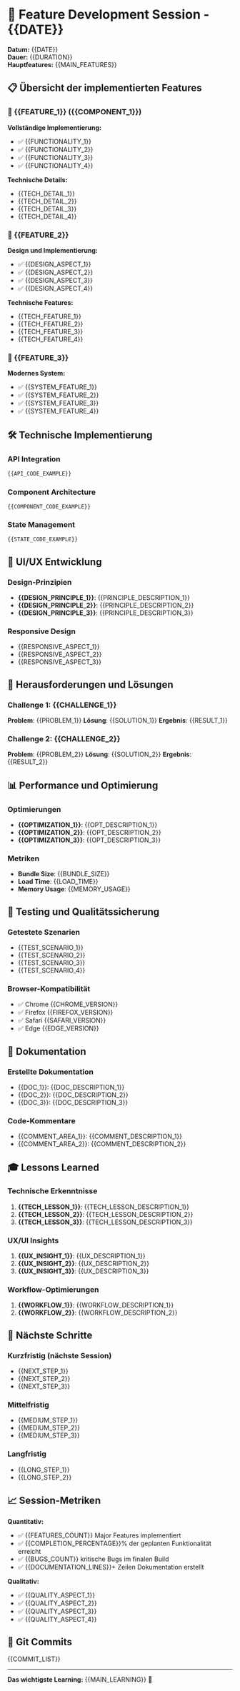 # 🚀 Feature Development Session - {{DATE}}

**Datum:** {{DATE}}  
**Dauer:** {{DURATION}}  
**Hauptfeatures:** {{MAIN_FEATURES}}

## 📋 Übersicht der implementierten Features

### 🎯 {{FEATURE_1}} ({{COMPONENT_1}})

**Vollständige Implementierung:**
- ✅ {{FUNCTIONALITY_1}}
- ✅ {{FUNCTIONALITY_2}}
- ✅ {{FUNCTIONALITY_3}}
- ✅ {{FUNCTIONALITY_4}}

**Technische Details:**
- {{TECH_DETAIL_1}}
- {{TECH_DETAIL_2}}
- {{TECH_DETAIL_3}}
- {{TECH_DETAIL_4}}

### 🎨 {{FEATURE_2}}

**Design und Implementierung:**
- ✅ {{DESIGN_ASPECT_1}}
- ✅ {{DESIGN_ASPECT_2}}
- ✅ {{DESIGN_ASPECT_3}}
- ✅ {{DESIGN_ASPECT_4}}

**Technische Features:**
- {{TECH_FEATURE_1}}
- {{TECH_FEATURE_2}}
- {{TECH_FEATURE_3}}
- {{TECH_FEATURE_4}}

### 🔔 {{FEATURE_3}}

**Modernes System:**
- ✅ {{SYSTEM_FEATURE_1}}
- ✅ {{SYSTEM_FEATURE_2}}
- ✅ {{SYSTEM_FEATURE_3}}
- ✅ {{SYSTEM_FEATURE_4}}

## 🛠️ Technische Implementierung

### API Integration
```typescript
{{API_CODE_EXAMPLE}}
```

### Component Architecture
```vue
{{COMPONENT_CODE_EXAMPLE}}
```

### State Management
```typescript
{{STATE_CODE_EXAMPLE}}
```

## 🎨 UI/UX Entwicklung

### Design-Prinzipien
- **{{DESIGN_PRINCIPLE_1}}**: {{PRINCIPLE_DESCRIPTION_1}}
- **{{DESIGN_PRINCIPLE_2}}**: {{PRINCIPLE_DESCRIPTION_2}}
- **{{DESIGN_PRINCIPLE_3}}**: {{PRINCIPLE_DESCRIPTION_3}}

### Responsive Design
- {{RESPONSIVE_ASPECT_1}}
- {{RESPONSIVE_ASPECT_2}}
- {{RESPONSIVE_ASPECT_3}}

## 🔧 Herausforderungen und Lösungen

### Challenge 1: {{CHALLENGE_1}}
**Problem**: {{PROBLEM_1}}
**Lösung**: {{SOLUTION_1}}
**Ergebnis**: {{RESULT_1}}

### Challenge 2: {{CHALLENGE_2}}
**Problem**: {{PROBLEM_2}}
**Lösung**: {{SOLUTION_2}}
**Ergebnis**: {{RESULT_2}}

## 📊 Performance und Optimierung

### Optimierungen
- **{{OPTIMIZATION_1}}**: {{OPT_DESCRIPTION_1}}
- **{{OPTIMIZATION_2}}**: {{OPT_DESCRIPTION_2}}
- **{{OPTIMIZATION_3}}**: {{OPT_DESCRIPTION_3}}

### Metriken
- **Bundle Size**: {{BUNDLE_SIZE}}
- **Load Time**: {{LOAD_TIME}}
- **Memory Usage**: {{MEMORY_USAGE}}

## 🧪 Testing und Qualitätssicherung

### Getestete Szenarien
- {{TEST_SCENARIO_1}}
- {{TEST_SCENARIO_2}}
- {{TEST_SCENARIO_3}}
- {{TEST_SCENARIO_4}}

### Browser-Kompatibilität
- ✅ Chrome {{CHROME_VERSION}}
- ✅ Firefox {{FIREFOX_VERSION}}
- ✅ Safari {{SAFARI_VERSION}}
- ✅ Edge {{EDGE_VERSION}}

## 📝 Dokumentation

### Erstellte Dokumentation
- {{DOC_1}}: {{DOC_DESCRIPTION_1}}
- {{DOC_2}}: {{DOC_DESCRIPTION_2}}
- {{DOC_3}}: {{DOC_DESCRIPTION_3}}

### Code-Kommentare
- {{COMMENT_AREA_1}}: {{COMMENT_DESCRIPTION_1}}
- {{COMMENT_AREA_2}}: {{COMMENT_DESCRIPTION_2}}

## 🎓 Lessons Learned

### Technische Erkenntnisse
1. **{{TECH_LESSON_1}}**: {{TECH_LESSON_DESCRIPTION_1}}
2. **{{TECH_LESSON_2}}**: {{TECH_LESSON_DESCRIPTION_2}}
3. **{{TECH_LESSON_3}}**: {{TECH_LESSON_DESCRIPTION_3}}

### UX/UI Insights
1. **{{UX_INSIGHT_1}}**: {{UX_DESCRIPTION_1}}
2. **{{UX_INSIGHT_2}}**: {{UX_DESCRIPTION_2}}
3. **{{UX_INSIGHT_3}}**: {{UX_DESCRIPTION_3}}

### Workflow-Optimierungen
1. **{{WORKFLOW_1}}**: {{WORKFLOW_DESCRIPTION_1}}
2. **{{WORKFLOW_2}}**: {{WORKFLOW_DESCRIPTION_2}}

## 🚀 Nächste Schritte

### Kurzfristig (nächste Session)
- {{NEXT_STEP_1}}
- {{NEXT_STEP_2}}
- {{NEXT_STEP_3}}

### Mittelfristig
- {{MEDIUM_STEP_1}}
- {{MEDIUM_STEP_2}}
- {{MEDIUM_STEP_3}}

### Langfristig
- {{LONG_STEP_1}}
- {{LONG_STEP_2}}

## 📈 Session-Metriken

**Quantitativ:**
- ✅ {{FEATURES_COUNT}} Major Features implementiert
- ✅ {{COMPLETION_PERCENTAGE}}% der geplanten Funktionalität erreicht
- ✅ {{BUGS_COUNT}} kritische Bugs im finalen Build
- ✅ {{DOCUMENTATION_LINES}}+ Zeilen Dokumentation erstellt

**Qualitativ:**
- ✅ {{QUALITY_ASPECT_1}}
- ✅ {{QUALITY_ASPECT_2}}
- ✅ {{QUALITY_ASPECT_3}}
- ✅ {{QUALITY_ASPECT_4}}

## 🔄 Git Commits

{{COMMIT_LIST}}

---

**Das wichtigste Learning:** {{MAIN_LEARNING}} 🎯